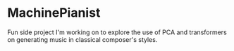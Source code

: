 # MachinePianist
Fun side project I'm working on to explore the use of PCA and transformers on generating music in classical composer's styles. 
